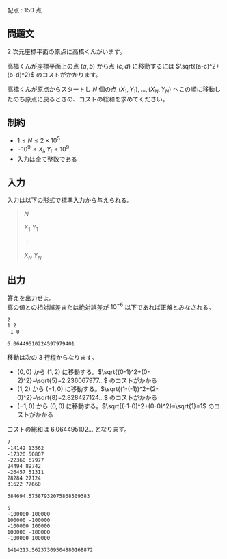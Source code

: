 配点 : $150$ 点

## 問題文

$2$ 次元座標平面の原点に高橋くんがいます。

高橋くんが座標平面上の点 $(a,b)$ から点 $(c,d)$ に移動するには $\sqrt{(a-c)^2+(b-d)^2}$ のコストがかかります。

高橋くんが原点からスタートし $N$ 個の点 $(X_1,Y_1),\ldots,(X_N,Y_N)$ へこの順に移動したのち原点に戻るときの、コストの総和を求めてください。

## 制約

- $1 \leq N \leq 2\times 10^5$
- $-10^9 \leq X_i,Y_i \leq 10^9$
- 入力は全て整数である

## 入力

入力は以下の形式で標準入力から与えられる。

> $N$
> 
> $X_1$ $Y_1$
> 
> $\vdots$
> 
> $X_N$ $Y_N$

## 出力

答えを出力せよ。<br>
真の値との相対誤差または絶対誤差が $10^{-6}$ 以下であれば正解とみなされる。

```input1
2
1 2
-1 0
```

```output1
6.06449510224597979401
```

移動は次の $3$ 行程からなります。

- $(0,0)$ から $(1,2)$ に移動する。$\sqrt{(0-1)^2+(0-2)^2}=\sqrt{5}=2.236067977...$ のコストがかかる
- $(1,2)$ から $(-1,0)$ に移動する。$\sqrt{(1-(-1))^2+(2-0)^2}=\sqrt{8}=2.828427124...$ のコストがかかる
- $(-1,0)$ から $(0,0)$ に移動する。$\sqrt{(-1-0)^2+(0-0)^2}=\sqrt{1}=1$ のコストがかかる

コストの総和は $6.064495102...$ となります。

```input2
7
-14142 13562
-17320 50807
-22360 67977
24494 89742
-26457 51311
28284 27124
31622 77660
```

```output2
384694.57587932075868509383
```

```input3
5
-100000 100000
100000 -100000
-100000 100000
100000 -100000
-100000 100000
```

```output3
1414213.56237309504880168872
```
